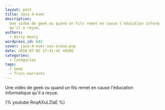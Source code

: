 ```yaml
---
layout: post
title: Java 4-ever
description:
  Une vidéo de geek ou quand un fils remet en cause l'éducation informatique
  qu'il a reçue.
authors:
  - Dirty Henry
wordpress_id: 642
cover: java-4-ever-sex-scene.png
date: 2010-07-02 17:41:42 +0200
categories:
  - Catégories
tags:
  - Geek
  - Trucs marrants
---
```


Une vidéo de geek ou quand un fils remet en cause l'éducation informatique qu'il
a reçue.

{% youtube RnqAXuLZlaE %}

